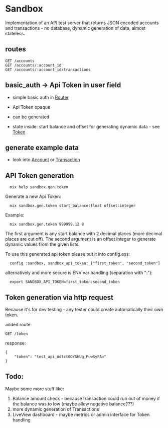 # Sandbox

Implementation of an API test server that returns JSON encoded accounts and transactions - no database, dynamic generation of data, almost stateless.

## routes
```
GET /accounts
GET /accounts/:account_id
GET /accounts/:account_id/transactions
```
## basic_auth -> Api Token in user field

- simple basic auth in [Router](https://github.com/razuf/sandbox/blob/master/lib/sandbox_web/router.ex)

- Api Token opaque

- can be generated

- state inside: start balance and offset for generating dynamic data - see [Token](https://github.com/razuf/sandbox/blob/master/lib/sandbox/data/token.ex)


## generate example data

- look into [Account](https://github.com/razuf/sandbox/blob/master/lib/sandbox/data/account.ex) or [Transaction](https://github.com/razuf/sandbox/blob/master/lib/sandbox/data/transaction.ex)

## API Token generation

   
      mix help sandbox.gen.token

  Generate a new Api Token:

      mix sandbox.gen.token start_balance:float offset:integer

Example:

      mix sandbox.gen.token 999999.12 8

  The first argument is any start balance with 2 decimal places (more decimal places are cut off).
  The second argument is an offset integer to generate dynamic values from the given lists.

  To use this generated api token please put it into config.exs:

      config :sandbox, sandbox_api_token: ["first_token", "second_token"]

alternatively and more secure is ENV var handling (separation with ":"):
```
  export SANDBOX_API_TOKEN=first_token:second_token
```

## Token generation via http request

Because it's for dev testing - any tester could create automatically their own token.

added route:
```
GET /token
```

response:
```
{
    "token": "test_api_Adtct0OYShUq_PuwSyFA="
}
```


## Todo:

Maybe some more stuff like:

1. Balance amount check - because transaction could run out of money if the balance was to low (maybe allow negative balance???)
2. more dynamic generation of Transactions
3. LiveView dashboard - maybe metrics or admin interface for Token handling

